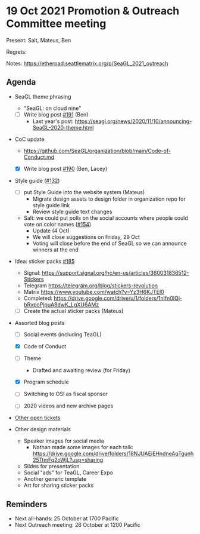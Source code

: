 # 19 Oct 2021 Promotion & Outreach Committee meeting 

Present: Salt, Mateus, Ben

Regrets: 

Notes: https://etherpad.seattlematrix.org/p/SeaGL_2021_outreach 

## Agenda 

* SeaGL theme phrasing
    -  "SeaGL: on cloud nine"
    - [ ] Write blog post [#191](https://github.com/SeaGL/organization/issues/191) (Ben)
        - Last year's post: https://seagl.org/news/2020/11/10/announcing-SeaGL-2020-theme.html


* CoC update
    - https://github.com/SeaGL/organization/blob/main/Code-of-Conduct.md
    - [x] Write blog post [#190](https://github.com/SeaGL/organization/issues/190) (Ben, Lacey)


* Style guide ([#132](https://github.com/SeaGL/organization/issues/132)) 
    * [ ] put Style Guide into the website system (Mateus)
        * Migrate design assets to design folder in organization repo for style guide link
        * Review style guide text changes
    * Salt: we could put polls on the social accounts where people could vote on color names ([#154](https://github.com/SeaGL/organization/issues/154))
        * Update (4 Oct)
        * We will close suggestions on Friday, 29 Oct
        * Voting will close before the end of SeaGL so we can announce winners at the end


* Idea: sticker packs [#185](https://github.com/SeaGL/organization/issues/185)
    * Signal: https://support.signal.org/hc/en-us/articles/360031836512-Stickers 
    * Telegram https://telegram.org/blog/stickers-revolution
    * Matrix https://www.youtube.com/watch?v=Yz3H6KJTEI0
    * Completed: https://drive.google.com/drive/u/1/folders/1nIfn0IQj-bRvpoPjpuA8dwK_LgXU6AMz
    * [ ] Create the actual sticker packs (Mateus)

* Assorted blog posts
    - [ ] Social events (including TeaGL)
    - [x] Code of Conduct
    - [ ] Theme
        - Drafted and awaiting review (for Friday)
    - [x] Program schedule
    - [ ] Switching to OSI as fiscal sponsor
    - [ ] 2020 videos and new archive pages


* [Other open tickets](https://github.com/SeaGL/organization/issues?q=is%3Aissue+is%3Aopen+label%3AOutreach) 

* Other design materials
    * Speaker images for social media
        - Nathan made some images for each talk: https://drive.google.com/drive/folders/18NJUAEiEHndneAqTgunh25TtmFq2oWjL?usp=sharing
    * Slides for presentation
    * Social "ads" for TeaGL, Career Expo
    * Another generic template
    * Art for sharing sticker packs


## Reminders 

* Next all-hands: 25 October at 1700 Pacific 
* Next Outreach meeting: 26 October at 1200 Pacific

























